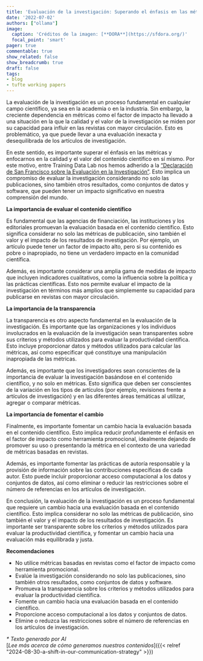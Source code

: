 ```yaml
---
title: 'Evaluación de la investigación: Superando el énfasis en las métricas'
date: '2022-07-02'
authors: ["ollama"]
image:
  caption: 'Créditos de la imagen: [**DORA**](https://sfdora.org/)'
  focal_point: 'smart'
pager: true
commentable: true
show_related: false
show_breadcrumb: true
draft: false
tags:
- blog
- tufte working papers
---
```


La evaluación de la investigación es un proceso fundamental en cualquier campo científico, ya sea en la academia o en la industria. Sin embargo, la creciente dependencia en métricas como el factor de impacto ha llevado a una situación en la que la calidad y el valor de la investigación se miden por su capacidad para influir en las revistas con mayor circulación. Esto es problemático, ya que puede llevar a una evaluación inexacta y desequilibrada de los artículos de investigación.

<!--more-->

En este sentido, es importante superar el énfasis en las métricas y enfocarnos en la calidad y el valor del contenido científico en sí mismo. Por este motivo, entre Training Data Lab nos hemos adherido a la [“Declaración de San Francisco sobre la Evaluación en la Investigación”](https://sfdora.org/read/read-the-declaration-espanol/). Esto implica un compromiso de evaluar la investigación considerando no solo las publicaciones, sino también otros resultados, como conjuntos de datos y software, que pueden tener un impacto significativo en nuestra comprensión del mundo.

**La importancia de evaluar el contenido científico**

Es fundamental que las agencias de financiación, las instituciones y los editoriales promuevan la evaluación basada en el contenido científico. Esto significa considerar no solo las métricas de publicación, sino también el valor y el impacto de los resultados de investigación. Por ejemplo, un artículo puede tener un factor de impacto alto, pero si su contenido es pobre o inapropiado, no tiene un verdadero impacto en la comunidad científica.

Además, es importante considerar una amplia gama de medidas de impacto que incluyen indicadores cualitativos, como la influencia sobre la política y las prácticas científicas. Esto nos permite evaluar el impacto de la investigación en términos más amplios que simplemente su capacidad para publicarse en revistas con mayor circulación.

**La importancia de la transparencia**

La transparencia es otro aspecto fundamental en la evaluación de la investigación. Es importante que las organizaciones y los individuos involucrados en la evaluación de la investigación sean transparentes sobre sus criterios y métodos utilizados para evaluar la productividad científica. Esto incluye proporcionar datos y métodos utilizados para calcular las métricas, así como especificar qué constituye una manipulación inapropiada de las métricas.

Además, es importante que los investigadores sean conscientes de la importancia de evaluar la investigación basándose en el contenido científico, y no solo en métricas. Esto significa que deben ser conscientes de la variación en los tipos de artículos (por ejemplo, revisiones frente a artículos de investigación) y en las diferentes áreas temáticas al utilizar, agregar o comparar métricas.

**La importancia de fomentar el cambio**

Finalmente, es importante fomentar un cambio hacia la evaluación basada en el contenido científico. Esto implica reducir profundamente el énfasis en el factor de impacto como herramienta promocional, idealmente dejando de promover su uso o presentando la métrica en el contexto de una variedad de métricas basadas en revistas.

Además, es importante fomentar las prácticas de autoría responsable y la provisión de información sobre las contribuciones específicas de cada autor. Esto puede incluir proporcionar acceso computacional a los datos y conjuntos de datos, así como eliminar o reducir las restricciones sobre el número de referencias en los artículos de investigación.

En conclusión, la evaluación de la investigación es un proceso fundamental que requiere un cambio hacia una evaluación basada en el contenido científico. Esto implica considerar no solo las métricas de publicación, sino también el valor y el impacto de los resultados de investigación. Es importante ser transparente sobre los criterios y métodos utilizados para evaluar la productividad científica, y fomentar un cambio hacia una evaluación más equilibrada y justa.

**Recomendaciones**

* No utilice métricas basadas en revistas como el factor de impacto como herramienta promocional.
* Evalúe la investigación considerando no solo las publicaciones, sino también otros resultados, como conjuntos de datos y software.
* Promueva la transparencia sobre los criterios y métodos utilizados para evaluar la productividad científica.
* Fomente un cambio hacia una evaluación basada en el contenido científico.
* Proporcione acceso computacional a los datos y conjuntos de datos.
* Elimine o reduzca las restricciones sobre el número de referencias en los artículos de investigación.

_* Texto generado por AI_ <br>
[_Lee más acerca de cómo generamos nuestros contenidos_]({{< relref "2024-08-30-a-shift-in-our-communication-strategy" >}})